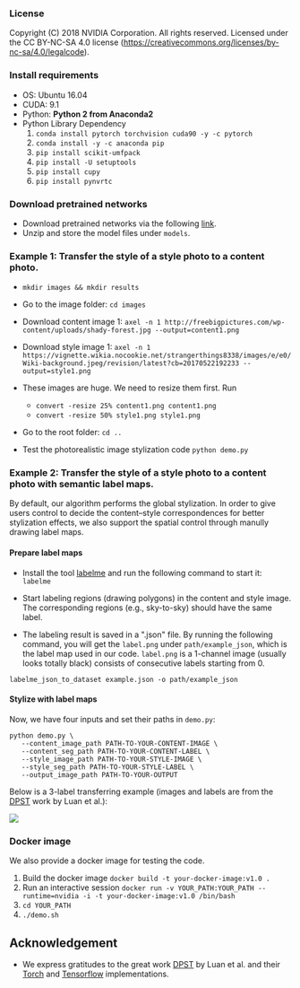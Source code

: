 ### License
Copyright (C) 2018 NVIDIA Corporation.  All rights reserved.
Licensed under the CC BY-NC-SA 4.0 license (https://creativecommons.org/licenses/by-nc-sa/4.0/legalcode).


### Install requirements

- OS: Ubuntu 16.04
- CUDA: 9.1
- Python: **Python 2 from Anaconda2**
- Python Library Dependency
  1. `conda install pytorch torchvision cuda90 -y -c pytorch`
  2. `conda install -y -c anaconda pip`
  3. `pip install scikit-umfpack`
  4. `pip install -U setuptools`
  5. `pip install cupy`
  6. `pip install pynvrtc`

### Download pretrained networks

- Download pretrained networks via the following [link](https://drive.google.com/open?id=1ENgQm9TgabE1R99zhNf5q6meBvX6WFuq).
- Unzip and store the model files under `models`.

### Example 1: Transfer the style of a style photo to a content photo.
- `mkdir images && mkdir results`
- Go to the image folder: `cd images`
- Download content image 1: `axel -n 1 http://freebigpictures.com/wp-content/uploads/shady-forest.jpg --output=content1.png`
- Download style image 1: `axel -n 1 https://vignette.wikia.nocookie.net/strangerthings8338/images/e/e0/Wiki-background.jpeg/revision/latest?cb=20170522192233 --output=style1.png`
- These images are huge. We need to resize them first. Run
  - `convert -resize 25% content1.png content1.png`
  - `convert -resize 50% style1.png style1.png`
- Go to the root folder: `cd ..`

- Test the photorealistic image stylization code `python demo.py`


### Example 2: Transfer the style of a style photo to a content photo with semantic label maps.

By default, our algorithm performs the global stylization. In order to give users control to decide the content–style correspondences for better stylization effects, we also support the spatial control through manully drawing label maps. 

#### Prepare label maps

- Install the tool [labelme](https://github.com/wkentaro/labelme) and run the following command to start it: `labelme`

- Start labeling regions (drawing polygons) in the content and style image. The corresponding regions (e.g., sky-to-sky) should have the same label.

- The labeling result is saved in a ".json" file. By running the following command, you will get the `label.png` under `path/example_json`, which is the label map used in our code. `label.png` is a 1-channel image (usually looks totally black) consists of consecutive labels starting from 0.

```
labelme_json_to_dataset example.json -o path/example_json
```  

#### Stylize with label maps

Now, we have four inputs and set their paths in `demo.py`:
```
python demo.py \
   --content_image_path PATH-TO-YOUR-CONTENT-IMAGE \ 
   --content_seg_path PATH-TO-YOUR-CONTENT-LABEL \ 
   --style_image_path PATH-TO-YOUR-STYLE-IMAGE \ 
   --style_seg_path PATH-TO-YOUR-STYLE-LABEL \ 
   --output_image_path PATH-TO-YOUR-OUTPUT
```

Below is a 3-label transferring example (images and labels are from the [DPST](https://github.com/luanfujun/deep-photo-styletransfer) work by Luan et al.):

![](transfer_with_label.png)

### Docker image

We also provide a docker image for testing the code. 

  1. Build the docker image `docker build -t your-docker-image:v1.0 .`
  2. Run an interactive session `docker run -v YOUR_PATH:YOUR_PATH --runtime=nvidia -i -t your-docker-image:v1.0 /bin/bash`
  3. `cd YOUR_PATH`
  4. `./demo.sh`

## Acknowledgement

- We express gratitudes to the great work [DPST](https://www.cs.cornell.edu/~fujun/files/style-cvpr17/style-cvpr17.pdf) by Luan et al. and their [Torch](https://github.com/luanfujun/deep-photo-styletransfer) and [Tensorflow](https://github.com/LouieYang/deep-photo-styletransfer-tf) implementations.
